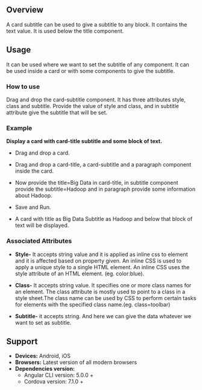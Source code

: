 


## Overview
A card subtitle can be used to give a subtitle to any block. It contains the text value. It is used below the title component.

## Usage
It can be used where we want to set the subtitle of any component. It can be used inside a card or with some components to give the subtitle.
                                                                                                                          

### How to use
Drag and drop the card-subtitle component. It has three attributes style, class and subtitle. Provide the value of style and class, and in subtitle attribute give the subtitle that will be set.


### Example
**Display a card with card-title subtitle and some block of text.** 

- Drag and drop a card.

- Drag and drop a card-title, a card-subtitle and a paragraph component inside the card.

- Now provide the title=Big Data in card-title, in subtitle component provide the subtitle=Hadoop  and in paragraph provide some information about Hadoop.

- Save and Run.

- A card with title as Big Data Subtitle as Hadoop and below that block of text will be displayed.

### Associated Attributes
- **Style-** It accepts string value and it is applied as inline css to element and it is affected based on property given. An inline CSS is used to apply a unique style to a single HTML element. An inline CSS uses the style attribute of an HTML element.
(eg. color:blue).

- **Class-** It accepts string value. It specifies one or more class names for an element. The class attribute is mostly used to point to a class in a style sheet.The class name can be used by CSS to perform certain tasks for elements with the specified class name.(eg. class=toolbar)

- **Subtitle-** it accepts string. And here we can give the data whatever we want to set as subtitle.


## Support
- **Devices:** Android, iOS
- **Browsers:**  Latest version of all modern browsers
- **Dependencies version:** 
    - Angular CLI version: 5.0.0 + 
    - Cordova version: 7.1.0 + 




